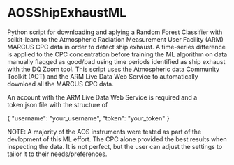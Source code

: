 # AOSShipExhaustML
Python script for downloading and aplying a Random Forest Classifier with scikit-learn to the Atmospheric Radiation Measurement User Facility (ARM) MARCUS CPC data in order to detect ship exhaust.  A time-series difference is applied to the CPC concentration before training the ML algorithm on data manually flagged as good/bad using time periods identified as ship exhaust with the DQ Zoom tool.  This script uses the Atmospheric data Community Toolkit (ACT) and the ARM Live Data Web Service to automatically download all the MARCUS CPC data.

An account with the ARM Live Data Web Service is required and a token.json file with the structure of 

{
    "username": "your_username",
    "token": "your_token"
}

NOTE: A majority of the AOS instruments were tested as part of the devlopment of this ML effort.  The CPC alone provided the best results when inspecting the data.  It is not perfect, but the user can adjust the settings to tailor it to their needs/preferences.
